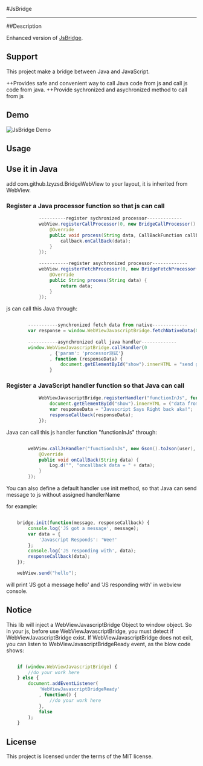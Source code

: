 #JsBridge

-----
##Description

Enhanced version of [JsBridge](https://github.com/lzyzsd/JsBridge).

## Support
This project make a bridge between Java and JavaScript.

++Provides safe and convenient way to call Java code from js and call js code from java.
++Provide sychronized and asychronized method to call from js

## Demo
![JsBridge Demo](https://raw.githubusercontent.com/lzyzsd/JsBridge/master/JsBridge.gif)

## Usage

## Use it in Java

add com.github.lzyzsd.BridgeWebView to your layout, it is inherited from WebView.

### Register a Java processor function so that js can call

```java
            ----------register sychronized processor-------------
            webView.registerCallProcessor(0, new BridgeCallProcessor() {
                @Override
                public void process(String data, CallBackFunction callback) {
                    callback.onCallBack(data);
                }
            });
    
            -----------register asychronized processor-------------
            webView.registerFetchProcessor(0, new BridgeFetchProcessor() {
                @Override
                public String process(String data) {
                    return data;
                }
            });

```

js can call this Java through:

```javascript

        -----------synchronized fetch data from native-------------
        var response = window.WebViewJavascriptBridge.fetchNativeData(0, data);
        
        -----------asynchronized call java handler-------------
        window.WebViewJavascriptBridge.callHandler(0
                , {'param': 'processor测试'}
                , function (responseData) {
                    document.getElementById("show").innerHTML = "send get responseData from java, data = " + responseData;
                }

```

### Register a JavaScript handler function so that Java can call

```javascript
            WebViewJavascriptBridge.registerHandler("functionInJs", function (data, responseCallback) {
                document.getElementById("show").innerHTML = ("data from Java: = " + data);
                var responseData = "Javascript Says Right back aka!";
                responseCallback(responseData);
            });

```

Java can call this js handler function "functionInJs" through:

```java

        webView.callJsHandler("functionInJs", new Gson().toJson(user), new CallBackFunction() {
            @Override
            public void onCallBack(String data) {
                Log.d("", "oncallback data = " + data);
            }
        });

```
You can also define a default handler use init method, so that Java can send message to js without assigned handlerName

for example:

```javascript

    bridge.init(function(message, responseCallback) {
        console.log('JS got a message', message);
        var data = {
            'Javascript Responds': 'Wee!'
        };
        console.log('JS responding with', data);
        responseCallback(data);
    });

```

```java
    webView.send("hello");
```

will print 'JS got a message hello' and 'JS responding with' in webview console.

## Notice

This lib will inject a WebViewJavascriptBridge Object to window object.
So in your js, before use WebViewJavascriptBridge, you must detect if WebViewJavascriptBridge exist.
If WebViewJavascriptBridge does not exit, you can listen to WebViewJavascriptBridgeReady event, as the blow code shows:

```javascript

    if (window.WebViewJavascriptBridge) {
        //do your work here
    } else {
        document.addEventListener(
            'WebViewJavascriptBridgeReady'
            , function() {
                //do your work here
            },
            false
        );
    }

```

## License

This project is licensed under the terms of the MIT license.
